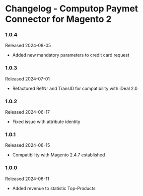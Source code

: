 # Changelog - Computop Paymet Connector for Magento 2

### 1.0.4
Released 2024-08-05
* Added new mandatory parameters to credit card request

### 1.0.3
Released 2024-07-01
* Refactored RefNr and TransID for compatibility with iDeal 2.0

### 1.0.2
Released 2024-06-17
* Fixed issue with attribute identity

### 1.0.1
Released 2024-06-15
* Compatibility with Magento 2.4.7 established

### 1.0.0
Released 2024-06-11
* Added revenue to statistic Top-Products
